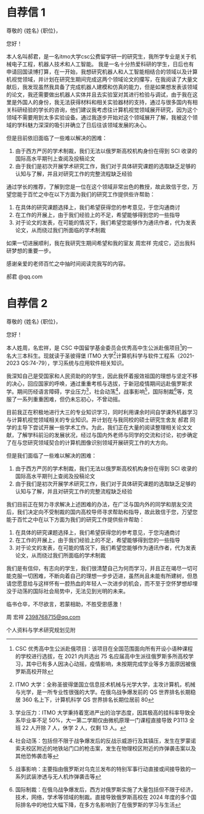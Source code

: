 # 自荐信 1
尊敬的 {姓名} {职位}，

您好！

本人名叫郝君，是一名itmo大学csc公费留学研一的研究生，我所学专业是关于机械电子工程，机器人技术和人工智能。
我是一名十分热爱科研的学生，日后也有申请回国读博打算，在一开始，我想研究机器人和人工智能相结合的领域以及计算机视觉领域，并计划在研究生期间完成这两个领域论文的攥写，在我阅读了大量文献后，我发现虽然我具备了完成机器人建模和仿真的能力，但是如果想发表该领域的论文，我还需要做出机器人实体并且去实验室对其进行检验与调试，由于我在这里是外国人的身份，我无法获得材料和相关实验器材的支持，通过与很多国内有相关科研经验的学长的咨询，他们建议我考虑往计算机视觉领域展开研究，因为这个领域不需要用到太多实验设备。通过我逐步开始对这个领域展开了解，我被这个领域的学科魅力深深的吸引并确立了日后往该领域发展的决心。

但是目前依旧面临了一些难以解决的困难：

1. 由于西方严厉的学术制裁，我们无法以俄罗斯高校机构身份在得到 SCI 收录的国际高水平期刊上查阅及投稿论文
2. 由于我们是初次开展学术研究工作，我们对于具体研究课题的选取缺乏足够的认知与了解，并且对研究工作的完整流程缺乏经验

通过学长的推荐，了解到您是一位在这个领域非常出色的教授，故此致信于您，万望您能于百忙之中在以下方面为我们的研究工作提供些许帮助：

1. 在具体的研究课题选择上，我们希望获得您的参考意见，于您沟通商讨
2. 在工作的开展上，由于我们经验上的不足，希望能够得到您的一些指导
3. 对于论文的发表，在可能的情况下，我们希望您能够作为通讯作者，代为发表论文，从而绕过我们所面临的学术制裁

如果一切进展顺利，我在我研究生期间希望和我的室友 周宏祥 完成它，迈出我科研梦想的重要一步。

感谢亲爱的老师百忙之中抽时间阅读完我写的内容。

郝君
@qq.com


# 自荐信 2

尊敬的 {姓名} {职位}，

您好！

本人姓周，名宏祥，是 CSC 中国留学基金委员会优秀高中生公派赴俄项目[^1]的一名大三本科生。现就读于圣彼得堡 ITMO 大学[^2]计算机科学与软件工程系（2021-2023 QS:74-79），学习系统与应用软件相关知识。

我深知自己是受国家和人民资助的的学生，因此我怀着报效祖国的理想与坚定不移的决心，回应国家的呼唤，通过重重考核与选拔，于新冠疫情期间远赴俄罗斯求学。期间历经语言障碍，学业压力[^3]，社会动荡[^4]，战事影响[^5]，国际制裁[^6]等，克服了一系列重重困难，但仍未忘初心，不曾动摇。

目前我正在积极地进行大三的专业知识学习，同时利用课余时间自学课外机器学习与计算机视觉领域相关的专业知识。并计划在与我同校的硕士研究生舍友 郝君 同学的主导下尝试开展一些学术工作。为此，我们正在大量的阅读整理相关论文文献，了解学科前沿的发展状况，经过与国内外老师与同学的交流和讨论，初步确定了在与您研究领域契合的计算机图像识别领域开展研究工作的大方向。

但是我们面临了一些难以解决的困难：

1. 由于西方严厉的学术制裁，我们无法以俄罗斯高校机构身份在得到 SCI 收录的国际高水平期刊上查阅及投稿论文
2. 由于我们是初次开展学术研究工作，我们对于具体研究课题的选取缺乏足够的认知与了解，并且对研究工作的完整流程缺乏经验

我们目前正在努力寻求解决上述困难的办法，在广泛与国内外的同学和朋友交流后，我们决定向不受制裁的国内高校导师寻求帮助和指导，故此致信于您，万望您能于百忙之中在以下方面为我们的研究工作提供些许帮助：

1. 在具体的研究课题选择上，我们希望获得您的参考意见，于您沟通商讨
2. 在工作的开展上，由于我们经验上的不足，希望能够得到您的一些指导
3. 对于论文的发表，在可能的情况下，我们希望您能够作为通讯作者，代为发表论文，从而绕过我们所面临的学术制裁

我们是有信仰，有志向的学生，我们很清楚自己为何而学习，并且正在竭尽一切可能克服一切困难，不断向着自己的理想一步步迈进，虽然尚且未能有所建树，但恳请您愿意给与这样怀有一腔热血的年轻人一次进步的机会，而不至于空怀梦想却埋没于动荡的国际社会局势中，无法见到光明的未来。

临书仓卒，不尽欲言，若蒙相助，不胜受恩感激！

周 宏祥
2398768715@qq.com

个人资料与学术研究规划见附

[^1]: CSC 优秀高中生公派赴俄项目：该项目在全国范围面向所有开设小语种课程的学校进行选拔，在 2021 内共选出 75 名应届高中生派往俄罗斯多所高校学习，其中已有多人因决心动摇，疫情影响，未按期完成学业等多方面原因被俄罗斯高校开除
[^2]: ITMO 大学：全称圣彼得堡国立信息技术机械与光学大学，主攻计算机，机械与光学，是一所专业性很强的大学。在俄乌战争爆发前的 QS 世界排名长期稳居 360 名上下，计算机科学 QS 世界排名长期位居前 80
[^3]: 学业压力：ITMO 大学秉持着宽进严出的治学态度，因其极高的挂科率导致全系毕业率不足 50%，大一第二学期仅由微机原理一门课程直接导致 P3113 全班 22 人开除 7 人，休学 2 人，仅剩 13 人。
[^4]: 社会动荡：包括但不限于战争爆发后的反战示威游行及其镇压，发生在罗蒙诺索夫校区附近的地铁站门口的枪击案，发生在物理校区附近的炸弹袭击案以及其他恐怖袭击等
[^5]: 战事影响：主要指由俄罗斯对乌克兰发布的特别军事行动直接或间接导致的一系列武装渗透与无人机炸弹袭击等
[^6]: 国际制裁：在俄乌战争爆发后，西方对俄罗斯实施了大量包括但不限于经济，技术，网络，学术等领域的制裁。直接导致俄罗斯高校在 2024 年度的多个国际排名中的地位大幅下降，在多方名影响到了在俄罗斯的学习与生活
